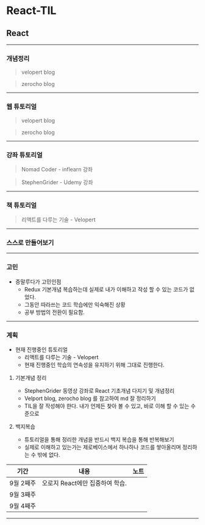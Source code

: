# React-TIL

## React
---
### 개념정리
> velopert blog

> zerocho blog
---
### 웹 튜토리얼
> velopert blog

> zerocho blog
---
### 강좌 튜토리얼

> Nomad Coder - inflearn 강좌

> StephenGrider - Udemy 강좌

---
### 책 튜토리얼
> 리액트를 다루는 기술 - Velopert
---
### 스스로 만들어보기
---
### 고민

- 증말루다가 고민인점
    - Redux 기본개념 복습하는데 실제로 내가 이해하고 작성 할 수 있는 코드가 없었다.
    - 그동안 따라쓰는 코드 학습에만 익숙해진 상황
    - 공부 방법의 전환이 필요함.

---
### 계획
- 현재 진행중인 튜토리얼 
    - 리액트를 다루는 기술 - Velopert
    - 현재 진행중인 학습의 연속성을 유지하기 위해 그대로 진행한다.

1. 기본개념 정리
    - StephenGrider 동영상 강좌로 React 기초개념 다지기 및 개념정리
    - Velport blog, zerocho blog 를 참고하여 md 잘 정리하기
    - TIL을 잘 작성해야 한다. 내가 언제든 찾아 볼 수 있고, 바로 이해 할 수 있는 수준으로

2. 백지복습
    - 튜토리얼을 통해 정리한 개념을 반드시 백지 복습을 통해 반복해보기
    - 실제로 이해하고 있는가는 제로베이스에서 하나하나 코드를 쌓아올리며 정리하는 수 밖에 없다.

| 기간 | 내용 | 노트 |
| --- | --- | --- |
| 9월 2째주 | 오로지 React에만 집중하여 학습. | |
| 9월 3째주 |  | |
| 9월 4째주 |  | |

---


